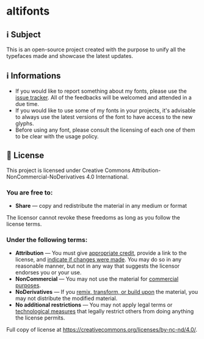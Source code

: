 # altifonts

## ℹ️ Subject
This is an open-source project created with the purpose to unify all the typefaces made and showcase the latest updates.

## ℹ️ Informations
- If you would like to report something about my fonts, please use the [issue tracker](https://github.com/Jeiii20/altifonts/issues). All of the feedbacks will be welcomed and attended in a due time.
- If you would like to use some of my fonts in your projects, it's advisable to always use the latest versions of the font to have access to the new glyphs.
- Before using any font, please consult the licensing of each one of them to be clear with the usage policy.

## 📖 License
This project is licensed under Creative Commons Attribution-NonCommercial-NoDerivatives 4.0 International.

### You are free to:
- **Share** — copy and redistribute the material in any medium or format

The licensor cannot revoke these freedoms as long as you follow the license terms.

### Under the following terms:
- **Attribution** — You must give [appropriate credit](https://creativecommons.org/licenses/by-nc-nd/4.0/deed.en#ref-appropriate-credit), provide a link to the license, and [indicate if changes were made](https://creativecommons.org/licenses/by-nc-nd/4.0/deed.en#ref-indicate-changes). You may do so in any reasonable manner, but not in any way that suggests the licensor endorses you or your use.
- **NonCommercial** — You may not use the material for [commercial purposes](https://creativecommons.org/licenses/by-nc-nd/4.0/deed.en#ref-commercial-purposes).
- **NoDerivatives** — If you [remix, transform, or build upon](https://creativecommons.org/licenses/by-nc-nd/4.0/deed.en#ref-some-kinds-of-mods) the material, you may not distribute the modified material.
- **No additional restrictions** — You may not apply legal terms or [technological measures](https://creativecommons.org/licenses/by-nc-nd/4.0/deed.en#ref-technological-measures) that legally restrict others from doing anything the license permits.

Full copy of license at https://creativecommons.org/licenses/by-nc-nd/4.0/.
